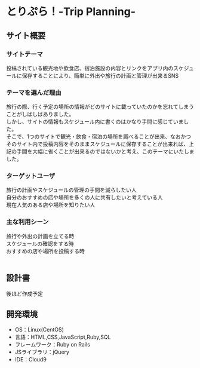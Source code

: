 # とりぷら！-Trip Planning-

## サイト概要

### サイトテーマ
投稿されている観光地や飲食店、宿泊施設の内容とリンクをアプリ内のスケジュールに保存することにより、簡単に外出や旅行の計画と管理が出来るSNS
​
### テーマを選んだ理由
旅行の際、行く予定の場所の情報がどのサイトに載っていたのかを忘れてしまうことがしばしばありました。  
しかし、サイトの情報もスケジュール内に書くのはかなり手間に感じていました。  
そこで、1つのサイトで観光・飲食・宿泊の場所を調べることが出来、なおかつそのサイト内で投稿内容をそのままスケジュールに保存することが出来れば、上記の手間を大幅に省くことが出来るのではないかと考え、このテーマにいたしました。
​
### ターゲットユーザ
旅行の計画やスケジュールの管理の手間を減らしたい人  
自分のおすすめの店や場所を多くの人に共有したいと考えている人  
現在人気のある店や場所を知りたい人  

### 主な利用シーン
旅行や外出の計画を立てる時  
スケジュールの確認をする時  
おすすめの店や場所を投稿する時  
​
## 設計書
後ほど作成予定
​
## 開発環境
- OS：Linux(CentOS)
- 言語：HTML,CSS,JavaScript,Ruby,SQL
- フレームワーク：Ruby on Rails
- JSライブラリ：jQuery
- IDE：Cloud9
